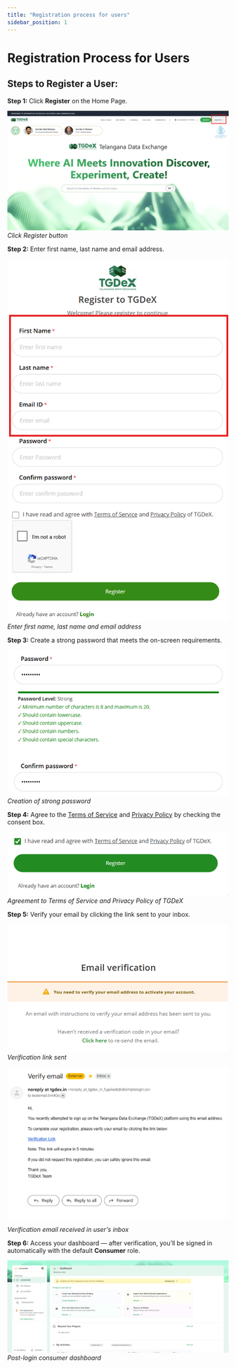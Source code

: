 ```yaml
---
title: "Registration process for users"
sidebar_position: 1
---
```


# Registration Process for Users

## Steps to Register a User:

**Step 1:** Click **Register** on the Home Page.  

![Clicking Register button](images/register_button.png)  
*Click Register button*

**Step 2:** Enter first name, last name and email address.  

![Entering Some Details](images/entering_some_details.png)  
*Enter first name, last name and email address*

**Step 3:** Create a strong password that meets the on-screen requirements.  

![Creating Password](images/creating_password.png)  
*Creation of strong password*

**Step 4:** Agree to the [Terms of Service](https://tgdex.telangana.gov.in/terms-of-service) and [Privacy Policy](https://tgdex.telangana.gov.in/privacy-policy) by checking the consent box. 

![Agreement](images/agreement.png)  
*Agreement to Terms of Service and Privacy Policy of TGDeX*

**Step 5:** Verify your email by clicking the link sent to your inbox.  

![Email Verification](images/email_verification.png)  
*Verification link sent*

![Email received on user’s entered email address](images/email_received.png)

*Verification email received in user's inbox*

**Step 6:** Access your dashboard — after verification, you’ll be signed in automatically with the default **Consumer** role.  

![Post-login consumer dashboard](images/post_login_consumer.png)  
*Post-login consumer dashboard*
